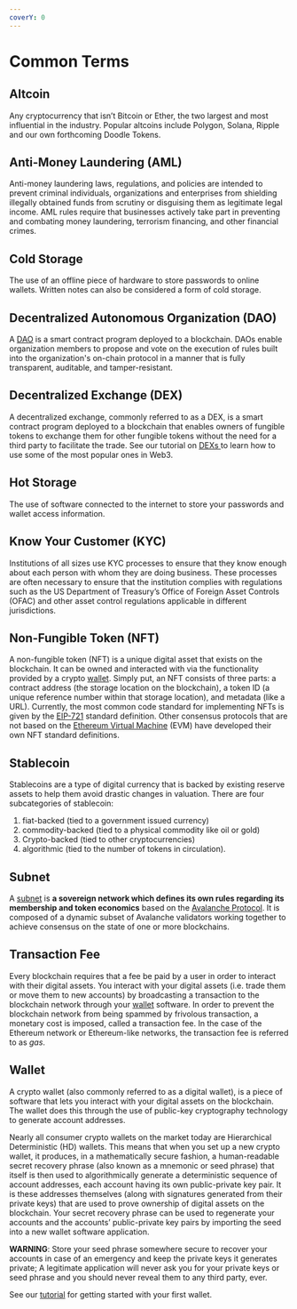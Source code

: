 ```yaml
---
coverY: 0
---
```


# Common Terms

## Altcoin

Any cryptocurrency that isn’t Bitcoin or Ether, the two largest and most influential in the industry. Popular altcoins include Polygon, Solana, Ripple and our own forthcoming Doodle Tokens. 

## Anti-Money Laundering (AML)

Anti-money laundering laws, regulations, and policies are intended to prevent criminal individuals, organizations and enterprises from shielding illegally obtained funds from scrutiny or disguising them as legitimate legal income. AML rules require that businesses actively take part in preventing and combating money laundering, terrorism financing, and other financial crimes.

## Cold Storage

The use of an offline piece of hardware to store passwords to online wallets. Written notes can also be considered a form of cold storage. 

## Decentralized Autonomous Organization (DAO)

A [DAO](https://en.wikipedia.org/wiki/Decentralized_autonomous_organization) is a smart contract program deployed to a blockchain. DAOs enable organization members
to propose and vote on the execution of rules built into the organization's on-chain protocol in a manner that is fully transparent, auditable, and tamper-resistant. 

## Decentralized Exchange (DEX)

A decentralized exchange, commonly referred to as a DEX, is a smart contract program deployed to a blockchain that enables owners of fungible tokens to exchange them for other fungible tokens without the need for a third party to facilitate the trade. See our tutorial on [DEXs ](tutorials/how-do-i-use-a-dex.md)to learn how to use some of the most popular ones in Web3.

## Hot Storage 

The use of software connected to the internet to store your passwords and wallet access information. 

## Know Your Customer (KYC)

Institutions of all sizes use KYC processes to ensure that they know enough about each person with whom they are doing business. These processes are often necessary to ensure that the institution complies with regulations such as the US Department of Treasury’s Office of Foreign Asset Controls (OFAC) and other asset control regulations applicable in different jurisdictions.

## Non-Fungible Token (NFT)

A non-fungible token (NFT) is a unique digital asset that exists on the blockchain. It can be owned and interacted with via the functionality provided by a crypto [wallet](#wallet). Simply put, an NFT consists of three parts: a contract address (the storage location on the blockchain), a token ID (a unique reference number within that storage location), and metadata (like a URL). Currently, the most common code standard for implementing NFTs is given by the [EIP-721](https://eips.ethereum.org/EIPS/eip-721) standard definition. Other consensus protocols that are not based on the [Ethereum Virtual Machine](https://ethereum.org/en/developers/docs/evm/) (EVM) have developed their own NFT standard definitions.

## Stablecoin 

Stablecoins are a type of digital currency that is backed by existing reserve assets to help them avoid drastic changes in valuation. There are four subcategories of stablecoin: 

1. fiat-backed (tied to a government issued currency) 
2. commodity-backed (tied to a physical commodity like oil or gold)
3. Crypto-backed (tied to other cryptocurrencies)
4. algorithmic (tied to the number of tokens in circulation). 

## Subnet

A [subnet](https://docs.avax.network/subnets) is **a sovereign network which defines its own rules regarding its membership and token economics** based on the 
[Avalanche Protocol](https://docs.avax.network/). It is composed of a dynamic subset of Avalanche validators working together to achieve consensus on the state of one or 
more blockchains.

## Transaction Fee

Every blockchain requires that a fee be paid by a user in order to interact with their digital assets. You interact with your digital assets (i.e. trade them or move them
to new accounts) by broadcasting a transaction to the blockchain network through your [wallet](#wallet) software. In order to prevent the blockchain network from 
being spammed by frivolous transaction, a monetary cost is imposed, called a transaction fee. In the case of the Ethereum network or Ethereum-like networks, the transaction 
fee is referred to as *gas*. 

## Wallet

A crypto wallet (also commonly referred to as a digital wallet), is a piece of software that lets you interact with your digital assets on the blockchain. The wallet does this through the use of public-key cryptography technology to generate account addresses.

Nearly all consumer crypto wallets on the market today are Hierarchical Deterministic (HD) wallets. This means that when you set up a new crypto wallet, it produces, in a mathematically secure fashion, a human-readable secret recovery phrase (also known as a mnemonic or seed phrase) that itself is then used to algorithmically generate a deterministic sequence of account addresses, each account having its own public-private key pair. It is these addresses themselves (along with signatures generated from their private keys) that are used to prove ownership of digital assets on the blockchain. Your secret recovery phrase can be used to regenerate your accounts and the accounts’ public-private key pairs by importing the seed into a new wallet software application.

**WARNING**: Store your seed phrase somewhere secure to recover your accounts in case of an emergency and keep the private keys it generates private; A legitimate application 
will never ask you for your private keys or seed phrase and you should never reveal them to any third party, ever.

See our [tutorial](/tutorials/getting-a-wallet.md) for getting started with your first wallet. 